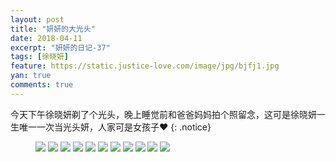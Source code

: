 ```yaml
---
layout: post
title: "妍妍的大光头"
date: 2018-04-11
excerpt: "妍妍的日记-37"
tags: [徐晓妍]
feature: https://static.justice-love.com/image/jpg/bjfj1.jpg
yan: true
comments: true
---
```

今天下午徐晓妍剃了个光头，晚上睡觉前和爸爸妈妈拍个照留念，这可是徐晓妍一生唯一一次当光头妍，人家可是女孩子❤️
{: .notice}
<figure>
    <img src="{{ site.staticUrl }}/yanyan/image/guangtou1.JPG?imageMogr2/auto-orient" />
    <img src="{{ site.staticUrl }}/yanyan/image/guangtou2.JPG?imageMogr2/auto-orient" />
    <img src="{{ site.staticUrl }}/yanyan/image/guangtou3.JPG?imageMogr2/auto-orient" />
    <img src="{{ site.staticUrl }}/yanyan/image/guangtou4.JPG?imageMogr2/auto-orient" />
    <img src="{{ site.staticUrl }}/yanyan/image/guangtou5.JPG?imageMogr2/auto-orient" />
    <img src="{{ site.staticUrl }}/yanyan/image/guangtou6.JPG?imageMogr2/auto-orient" />
    <img src="{{ site.staticUrl }}/yanyan/image/guangtou7.JPG?imageMogr2/auto-orient" />
    <img src="{{ site.staticUrl }}/yanyan/image/guangtou8.JPG?imageMogr2/auto-orient" />
    <img src="{{ site.staticUrl }}/yanyan/image/guangtou9.JPG?imageMogr2/auto-orient" />
    <img src="{{ site.staticUrl }}/yanyan/image/guangtou10.JPG?imageMogr2/auto-orient" />
    <img src="{{ site.staticUrl }}/yanyan/image/guangtou11.JPG?imageMogr2/auto-orient" />
</figure>


